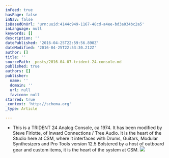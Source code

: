 ```yaml
---
inFeed: true
hasPage: false
inNav: false
isBasedOnUrl: 'urn:uuid:4144c949-1167-48cd-a4ee-bd3a034bc2a5'
inLanguage: null
keywords: []
description: ''
datePublished: '2016-04-25T22:59:56.890Z'
dateModified: '2016-04-25T22:53:30.212Z'
author: []
title: ''
sourcePath: _posts/2016-04-07-trident-24-console.md
published: true
authors: []
publisher:
  name: ''
  domain: ''
  url: null
  favicon: null
starred: true
_context: 'http://schema.org'
_type: Article

---
```

* This is a TRIDENT 24 Analog Console, ca 1974\. It has been modified by Steve Firlotte, of Inward Connections / Tree Audio. It is the heart of the Studio here at CSM, where it interfaces with Drums, Guitars, Modular Synthesizers and Pro Tools version 12.5 Bolstered by a host of outboard gear and custom items, it is the heart of the system at CSM.
![](https://the-grid-user-content.s3-us-west-2.amazonaws.com/8cf0b370-1b64-4e80-9c04-1bb6859d45f7.png)